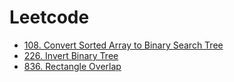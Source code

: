 # Leetcode

- [108. Convert Sorted Array to Binary Search Tree](published/108)
- [226. Invert Binary Tree](published/226)
- [836. Rectangle Overlap](published/836)
